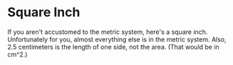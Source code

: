 # Square Inch

If you aren't accustomed to the metric system, here's a square inch.
Unfortunately for you, almost everything else is in the metric system. Also, 2.5
centimeters is the length of one side, not the area. (That would be in cm^2.)
